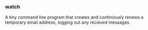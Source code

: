 ### watch

A tiny command line program that creates and continiously renews a temporary email address, logging out any recieved messages. 